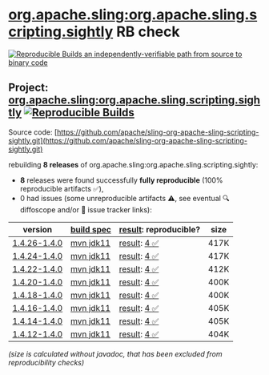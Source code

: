[org.apache.sling:org.apache.sling.scripting.sightly](https://central.sonatype.com/artifact/org.apache.sling/org.apache.sling.scripting.sightly/versions) RB check
=======

[![Reproducible Builds](https://reproducible-builds.org/images/logos/rb.svg) an independently-verifiable path from source to binary code](https://reproducible-builds.org/)

## Project: [org.apache.sling:org.apache.sling.scripting.sightly](https://central.sonatype.com/artifact/org.apache.sling/org.apache.sling.scripting.sightly/versions) [![Reproducible Builds](https://img.shields.io/endpoint?url=https://raw.githubusercontent.com/jvm-repo-rebuild/reproducible-central/master/content/org/apache/sling/org.apache.sling.scripting.sightly/badge.json)](https://github.com/jvm-repo-rebuild/reproducible-central/blob/master/content/org/apache/sling/org.apache.sling.scripting.sightly/README.md)

Source code: [https://github.com/apache/sling-org-apache-sling-scripting-sightly.git](https://github.com/apache/sling-org-apache-sling-scripting-sightly.git)

rebuilding **8 releases** of org.apache.sling:org.apache.sling.scripting.sightly:
- **8** releases were found successfully **fully reproducible** (100% reproducible artifacts :white_check_mark:),
- 0 had issues (some unreproducible artifacts :warning:, see eventual :mag: diffoscope and/or :memo: issue tracker links):

| version | [build spec](/BUILDSPEC.md) | [result](https://reproducible-builds.org/docs/jvm/): reproducible? | size |
| -- | --------- | ------ | -- |
| [1.4.26-1.4.0](https://central.sonatype.com/artifact/org.apache.sling/org.apache.sling.scripting.sightly/1.4.26-1.4.0/pom) | [mvn jdk11](org.apache.sling.scripting.sightly-1.4.26-1.4.0.buildspec) | [result](org.apache.sling.scripting.sightly-1.4.26-1.4.0.buildinfo): [4 :white_check_mark: ](org.apache.sling.scripting.sightly-1.4.26-1.4.0.buildcompare) | 417K |
| [1.4.24-1.4.0](https://central.sonatype.com/artifact/org.apache.sling/org.apache.sling.scripting.sightly/1.4.24-1.4.0/pom) | [mvn jdk11](org.apache.sling.scripting.sightly-1.4.24-1.4.0.buildspec) | [result](org.apache.sling.scripting.sightly-1.4.24-1.4.0.buildinfo): [4 :white_check_mark: ](org.apache.sling.scripting.sightly-1.4.24-1.4.0.buildcompare) | 417K |
| [1.4.22-1.4.0](https://central.sonatype.com/artifact/org.apache.sling/org.apache.sling.scripting.sightly/1.4.22-1.4.0/pom) | [mvn jdk11](org.apache.sling.scripting.sightly-1.4.22-1.4.0.buildspec) | [result](org.apache.sling.scripting.sightly-1.4.22-1.4.0.buildinfo): [4 :white_check_mark: ](org.apache.sling.scripting.sightly-1.4.22-1.4.0.buildcompare) | 412K |
| [1.4.20-1.4.0](https://central.sonatype.com/artifact/org.apache.sling/org.apache.sling.scripting.sightly/1.4.20-1.4.0/pom) | [mvn jdk11](org.apache.sling.scripting.sightly-1.4.20-1.4.0.buildspec) | [result](org.apache.sling.scripting.sightly-1.4.20-1.4.0.buildinfo): [4 :white_check_mark: ](org.apache.sling.scripting.sightly-1.4.20-1.4.0.buildcompare) | 400K |
| [1.4.18-1.4.0](https://central.sonatype.com/artifact/org.apache.sling/org.apache.sling.scripting.sightly/1.4.18-1.4.0/pom) | [mvn jdk11](org.apache.sling.scripting.sightly-1.4.18-1.4.0.buildspec) | [result](org.apache.sling.scripting.sightly-1.4.18-1.4.0.buildinfo): [4 :white_check_mark: ](org.apache.sling.scripting.sightly-1.4.18-1.4.0.buildcompare) | 400K |
| [1.4.16-1.4.0](https://central.sonatype.com/artifact/org.apache.sling/org.apache.sling.scripting.sightly/1.4.16-1.4.0/pom) | [mvn jdk11](org.apache.sling.scripting.sightly-1.4.16-1.4.0.buildspec) | [result](org.apache.sling.scripting.sightly-1.4.16-1.4.0.buildinfo): [4 :white_check_mark: ](org.apache.sling.scripting.sightly-1.4.16-1.4.0.buildcompare) | 405K |
| [1.4.14-1.4.0](https://central.sonatype.com/artifact/org.apache.sling/org.apache.sling.scripting.sightly/1.4.14-1.4.0/pom) | [mvn jdk11](org.apache.sling.scripting.sightly-1.4.14-1.4.0.buildspec) | [result](org.apache.sling.scripting.sightly-1.4.14-1.4.0.buildinfo): [4 :white_check_mark: ](org.apache.sling.scripting.sightly-1.4.14-1.4.0.buildcompare) | 405K |
| [1.4.12-1.4.0](https://central.sonatype.com/artifact/org.apache.sling/org.apache.sling.scripting.sightly/1.4.12-1.4.0/pom) | [mvn jdk11](org.apache.sling.scripting.sightly-1.4.12-1.4.0.buildspec) | [result](org.apache.sling.scripting.sightly-1.4.12-1.4.0.buildinfo): [4 :white_check_mark: ](org.apache.sling.scripting.sightly-1.4.12-1.4.0.buildcompare) | 404K |

<i>(size is calculated without javadoc, that has been excluded from reproducibility checks)</i>

